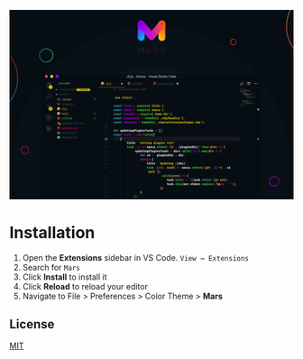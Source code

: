 ![theme screenshot one](images/preview.png)

# Installation

1. Open the **Extensions** sidebar in VS Code. `View → Extensions`
1. Search for `Mars`
1. Click **Install** to install it
1. Click **Reload** to reload your editor
1. Navigate to File > Preferences > Color Theme > **Mars**

## License

[MIT](https://github.com/EliverLara/Mars/blob/master/LICENSE.md)
